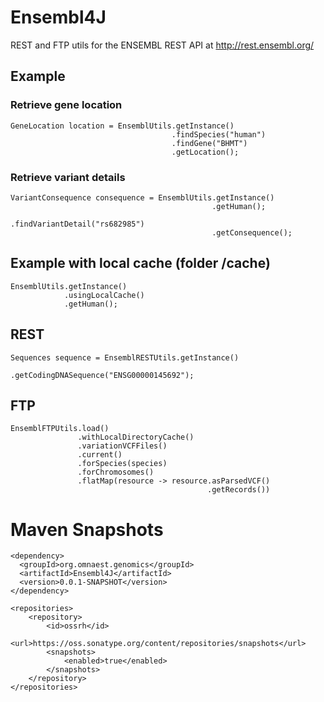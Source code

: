 # Ensembl4J
REST and FTP utils for the ENSEMBL REST API at http://rest.ensembl.org/

## Example
### Retrieve gene location

    GeneLocation location = EnsemblUtils.getInstance()
                                        .findSpecies("human")
                                        .findGene("BHMT")
                                        .getLocation();

### Retrieve variant details											
    VariantConsequence consequence = EnsemblUtils.getInstance()
                                                 .getHuman();
                                                 .findVariantDetail("rs682985")
                                                 .getConsequence();		
							
## Example with local cache (folder /cache)
    EnsemblUtils.getInstance()
                .usingLocalCache()
                .getHuman();
					
## REST

    Sequences sequence = EnsemblRESTUtils.getInstance()
                                         .getCodingDNASequence("ENSG00000145692");

## FTP

    EnsemblFTPUtils.load()
                   .withLocalDirectoryCache()
                   .variationVCFFiles()
                   .current()
                   .forSpecies(species)
                   .forChromosomes()
                   .flatMap(resource -> resource.asParsedVCF()                                                      
                                                .getRecords())

# Maven Snapshots

    <dependency>
      <groupId>org.omnaest.genomics</groupId>
      <artifactId>Ensembl4J</artifactId>
      <version>0.0.1-SNAPSHOT</version>
    </dependency>
    
    <repositories>
    	<repository>
    		<id>ossrh</id>
    		<url>https://oss.sonatype.org/content/repositories/snapshots</url>
    		<snapshots>
    			<enabled>true</enabled>
    		</snapshots>
    	</repository>
    </repositories>